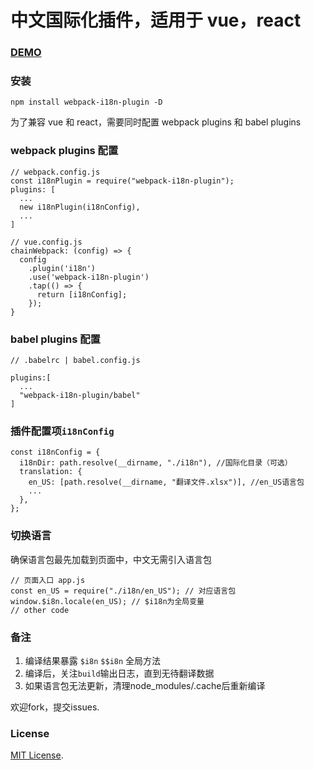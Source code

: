 # 中文国际化插件，适用于 vue，react

### [DEMO](./demo)

### 安装

```
npm install webpack-i18n-plugin -D
```

为了兼容 vue 和 react，需要同时配置 webpack plugins 和 babel plugins

### webpack plugins 配置

```
// webpack.config.js
const i18nPlugin = require("webpack-i18n-plugin");
plugins: [
  ...
  new i18nPlugin(i18nConfig),
  ...
]
```
```
// vue.config.js
chainWebpack: (config) => {
  config
    .plugin('i18n')
    .use('webpack-i18n-plugin')
    .tap(() => {
      return [i18nConfig];
    });
}
```

### babel plugins 配置

```
// .babelrc | babel.config.js

plugins:[
  ...
  "webpack-i18n-plugin/babel"
]
```

### 插件配置项`i18nConfig`

```
const i18nConfig = {
  i18nDir: path.resolve(__dirname, "./i18n"), //国际化目录（可选）
  translation: {
    en_US: [path.resolve(__dirname, "翻译文件.xlsx")], //en_US语言包
    ...
  },
};
```
### 切换语言
确保语言包最先加载到页面中，中文无需引入语言包
```
// 页面入口 app.js
const en_US = require("./i18n/en_US"); // 对应语言包
window.$i8n.locale(en_US); // $i18n为全局变量
// other code
```

### 备注

1. 编译结果暴露 `$i8n` `$$i8n` 全局方法
2. 编译后，关注`build`输出日志，直到无待翻译数据
3. 如果语言包无法更新，清理node_modules/.cache后重新编译

欢迎fork，提交issues.

### License

[MIT License](./LICENSE).
